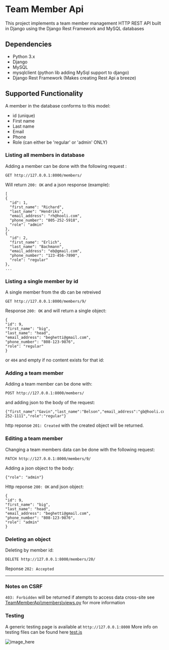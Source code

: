 # Team Member Api

This project implements a team member management HTTP REST API built in Django using the Django Rest Framework and MySQL databases

## Dependencies
* Python 3.x
* Django
* MySQL
* mysqlclient (python lib adding MySql support to django)
* Django Rest Framework (Makes creating Rest Api a breeze)

## Supported Functionality

A member in the database conforms to this model:
* id (unique)
* First name
* Last name
* Email
* Phone
* Role (can either be 'regular' or 'admin' ONLY)

### Listing all members in database

Adding a member can be done with the following request :

    GET http://127.0.0.1:8000/members/
    
Will return `200: OK` and a json response (example):

    [
    {
      "id": 1,
      "first_name": "Richard",
      "last_name": "Hendriks",
      "email_address": "rh@hooli.com",
      "phone_number": "805-252-5918",
      "role": "admin"
    },
    {
      "id": 2,
      "first_name": "Erlich",
      "last_name": "Bachmann",
      "email_address": "eb@gmail.com",
      "phone_number": "123-456-7890",
      "role": "regular"
    },
    ...
    
### Listing a single member by id

A single member from the db can be retreived

    GET http://127.0.0.1:8000/members/9/

Response `200: OK` and will return a single object:

    {
    "id": 9,
    "first_name": "big",
    "last_name": "head",
    "email_address": "beghetti@gmail.com",
    "phone_number": "808-123-9876",
    "role": "regular"
    }
    
or `404` and empty if no content exists for that id:
    
### Adding a team member

Adding a team member can be done with:

    POST http://127.0.0.1:8000/members/
    
and adding json to the body of the request:

    {"first_name":"Gavin","last_name":"Belson","email_address":"gb@hooli.com","phone_number":"805-252-1111","role":"regular"}
    
http reponse `201: Created` with the created object will be returned.
    
### Editing a team member

Changing a team members data can be done with the following request:
    
    PATCH http://127.0.0.1:8000/members/9/
    
Adding a json object to the body:
   
    {"role": "admin"}

Http reponse `200: OK` and json object:
 
    {
    "id": 9,
    "first_name": "big",
    "last_name": "head",
    "email_address": "beghetti@gmail.com",
    "phone_number": "808-123-9876",
    "role": "admin"
    }

### Deleting an object

Deleting by member id:
  
    DELETE http://127.0.0.1:8000/members/20/
 
Reponse `202: Accepted`

------------

### Notes on CSRF

`403: Forbidden` will be returned if atempts to access data cross-site
see [TeamMemberApi\members\views.py](https://github.com/zane-c/TeamApi/blob/development/TeamMemberApi/members/views.py) for more information


### Testing

A generic testing page is available at `http://127.0.0.1:8000`
More info on testing files can be found here [test.js](https://github.com/zane-c/TeamApi/blob/development/TeamMemberApi/members/static/members/test.js)

![image_here](http://bitbyte.site/hash/get2.png)

    
